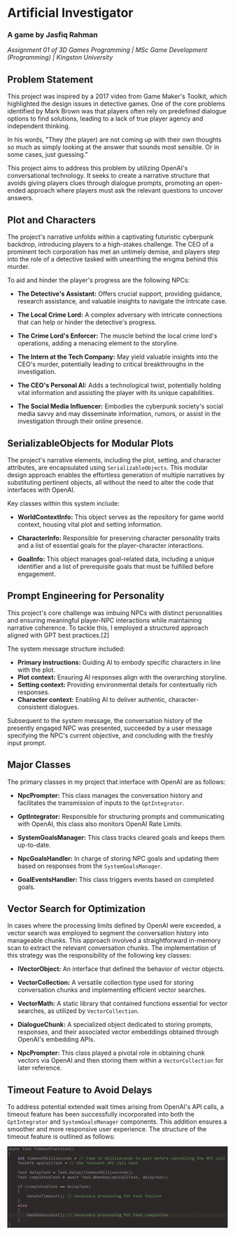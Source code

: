 
# Artificial Investigator
### A game by Jasfiq Rahman
*Assignment 01 of 3D Games Programming | MSc Game Development (Programming) | Kingston University*

## Problem Statement
This project was inspired by a 2017 video from Game Maker's Toolkit, which highlighted the design issues in detective games. One of the core problems identified by Mark Brown was that players often rely on predefined dialogue options to find solutions, leading to a lack of true player agency and independent thinking.

In his words, "They (the player) are not coming up with their own thoughts so much as simply looking at the answer that sounds most sensible. Or in some cases, just guessing.”

This project aims to address this problem by utilizing OpenAI's conversational technology. It seeks to create a narrative structure that avoids giving players clues through dialogue prompts, promoting an open-ended approach where players must ask the relevant questions to uncover answers.

## Plot and Characters
The project's narrative unfolds within a captivating futuristic cyberpunk backdrop, introducing players to a high-stakes challenge. The CEO of a prominent tech corporation has met an untimely demise, and players step into the role of a detective tasked with unearthing the enigma behind this murder.

To aid and hinder the player's progress are the following NPCs:

- **The Detective's Assistant:** Offers crucial support, providing guidance, research assistance, and valuable insights to navigate the intricate case.

- **The Local Crime Lord:** A complex adversary with intricate connections that can help or hinder the detective's progress.

- **The Crime Lord's Enforcer:** The muscle behind the local crime lord's operations, adding a menacing element to the storyline.

- **The Intern at the Tech Company:** May yield valuable insights into the CEO's murder, potentially leading to critical breakthroughs in the investigation.

- **The CEO's Personal AI:** Adds a technological twist, potentially holding vital information and assisting the player with its unique capabilities.

- **The Social Media Influencer:** Embodies the cyberpunk society's social media savvy and may disseminate information, rumors, or assist in the investigation through their online presence.

## SerializableObjects for Modular Plots
The project's narrative elements, including the plot, setting, and character attributes, are encapsulated using `SerializableObjects`. This modular design approach enables the effortless generation of multiple narratives by substituting pertinent objects, all without the need to alter the code that interfaces with OpenAI.

Key classes within this system include:

- **WorldContextInfo:** This object serves as the repository for game world context, housing vital plot and setting information.

- **CharacterInfo:** Responsible for preserving character personality traits and a list of essential goals for the player-character interactions.

- **GoalInfo:** This object manages goal-related data, including a unique identifier and a list of prerequisite goals that must be fulfilled before engagement.

## Prompt Engineering for Personality
This project's core challenge was imbuing NPCs with distinct personalities and ensuring meaningful player-NPC interactions while maintaining narrative coherence. To tackle this, I employed a structured approach aligned with GPT best practices.[2]

The system message structure included:

- **Primary instructions:** Guiding AI to embody specific characters in line with the plot.
- **Plot context:** Ensuring AI responses align with the overarching storyline.
- **Setting context:** Providing environmental details for contextually rich responses.
- **Character context:** Enabling AI to deliver authentic, character-consistent dialogues.

Subsequent to the system message, the conversation history of the presently engaged NPC was presented, succeeded by a user message specifying the NPC's current objective, and concluding with the freshly input prompt.

## Major Classes

The primary classes in my project that interface with OpenAI are as follows:

- **NpcPrompter:** This class manages the conversation history and facilitates the transmission of inputs to the `GptIntegrator`.

- **GptIntegrator:** Responsible for structuring prompts and communicating with OpenAI, this class also monitors OpenAI Rate Limits.

- **SystemGoalsManager:** This class tracks cleared goals and keeps them up-to-date.

- **NpcGoalsHandler:** In charge of storing NPC goals and updating them based on responses from the `SystemGoalsManager`.

- **GoalEventsHandler:** This class triggers events based on completed goals.

## Vector Search for Optimization
In cases where the processing limits defined by OpenAI were exceeded, a vector search was employed to segment the conversation history into manageable chunks. This approach involved a straightforward in-memory scan to extract the relevant conversation chunks. The implementation of this strategy was the responsibility of the following key classes:

- **IVectorObject:** An interface that defined the behavior of vector objects.

- **VectorCollection:** A versatile collection type used for storing conversation chunks and implementing efficient vector searches.

- **VectorMath:** A static library that contained functions essential for vector searches, as utilized by `VectorCollection`.

- **DialogueChunk:** A specialized object dedicated to storing prompts, responses, and their associated vector embeddings obtained through OpenAI's embedding APIs.

- **NpcPrompter:** This class played a pivotal role in obtaining chunk vectors via OpenAI and then storing them within a `VectorCollection` for later reference.

## Timeout Feature to Avoid Delays
To address potential extended wait times arising from OpenAI's API calls, a timeout feature has been successfully incorporated into both the `GptIntegrator` and `SystemGoalsManager` components. This addition ensures a smoother and more responsive user experience. The structure of the timeout feature is outlined as follows:

![Timeout Pseudocode](./Image1.png)
